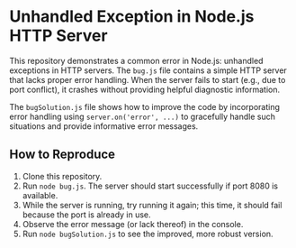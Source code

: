 # Unhandled Exception in Node.js HTTP Server

This repository demonstrates a common error in Node.js: unhandled exceptions in HTTP servers. The `bug.js` file contains a simple HTTP server that lacks proper error handling.  When the server fails to start (e.g., due to port conflict), it crashes without providing helpful diagnostic information.

The `bugSolution.js` file shows how to improve the code by incorporating error handling using `server.on('error', ...)` to gracefully handle such situations and provide informative error messages.

## How to Reproduce

1. Clone this repository.
2. Run `node bug.js`.  The server should start successfully if port 8080 is available.
3. While the server is running, try running it again; this time, it should fail because the port is already in use.
4. Observe the error message (or lack thereof) in the console.
5. Run `node bugSolution.js` to see the improved, more robust version.